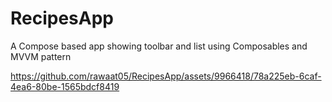 # RecipesApp
A Compose based app showing toolbar and list using Composables and MVVM pattern

https://github.com/rawaat05/RecipesApp/assets/9966418/78a225eb-6caf-4ea6-80be-1565bdcf8419
